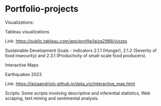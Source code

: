 # Portfolio-projects

Visualizations:

Tableau visualizations 

Link: https://public.tableau.com/app/profile/laiza2988/vizzes

Sustainable Development Goals - indicators 2.1.1 (Hunger), 2.1.2 (Severity of food insecurity) and 2.3.1 (Productivity of small-scale food producers).

Interactive Maps

Earthquakes 2023 

Link: https://laizaandriolo.github.io/data_viz/interactive_map.html

Scripts:
Some scripts involving descriptive and inferential statistics, Web scraping, text mining and sentimental analysis.
